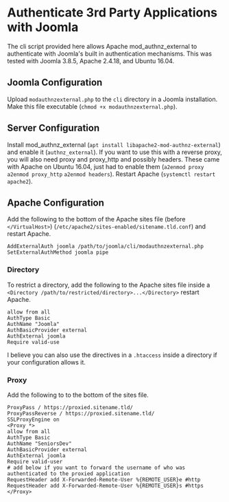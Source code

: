 # Authenticate 3rd Party Applications with Joomla

The cli script provided here allows Apache mod_authnz_external to authenticate with Joomla's built in authentication mechanisms. This was tested with Joomla 3.8.5, Apache 2.4.18, and Ubuntu 16.04.

## Joomla Configuration

Upload `modauthnzexternal.php` to the `cli` directory in a Joomla installation. Make this file executable (`chmod +x modauthnzexternal.php`).

## Server Configuration

Install mod_authnz_external (`apt install libapache2-mod-authnz-external`) and enable it (`authnz_external`). If you want to use this with a reverse proxy, you will also need proxy and proxy_http and possibly headers. These came with Apache on Ubuntu 16.04, just had to enable them (`a2enmod proxy` `a2enmod proxy_http` `a2enmod headers`). Restart Apache (`systemctl restart apache2`).

## Apache Configuration

Add the following to the bottom of the Apache sites file (before `</VirtualHost>`) (`/etc/apache2/sites-enabled/sitename.tld.conf`) and restart Apache.

```
AddExternalAuth joomla /path/to/joomla/cli/modauthnzexternal.php
SetExternalAuthMethod joomla pipe
```

### Directory

To restrict a directory, add the following to the Apache sites file inside a `<Directory /path/to/restricted/directory>...</Directory>` restart Apache.

```
allow from all
AuthType Basic
AuthName "Joomla"
AuthBasicProvider external
AuthExternal joomla
Require valid-use
```

I believe you can also use the directives in a `.htaccess` inside a directory if your configuration allows it.

### Proxy

Add the following to to the bottom of the sites file.

```
ProxyPass / https://proxied.sitename.tld/
ProxyPassReverse / https://proxied.sitename.tld/
SSLProxyEngine on
<Proxy *>
allow from all
AuthType Basic
AuthName "SeniorsDev"
AuthBasicProvider external
AuthExternal joomla
Require valid-user
# add below if you want to forward the username of who was authenticated to the proxied application
RequestHeader add X-Forwarded-Remote-User %{REMOTE_USER}e #http
RequestHeader add X-Forwarded-Remote-User %{REMOTE_USER}s #https
</Proxy>
```